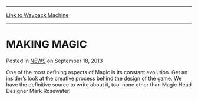 
---
[Link to Wayback Machine](https://web.archive.org/web/20220527072534/https://magic.wizards.com/en/articles/archive/making-magic-2013-09-18)

[_metadata_:description]:- "One of the most defining aspects of Magic is its constant evolution. Get an insider’s look at the creative process behind the design of the game. We have the definitive source to write about it, too: none other than Magic Head Designer Mark Rosewater!"
[_metadata_:generator]:- "Drupal 7 (http://drupal.org)"
[_metadata_:node]:- "46501"
[_metadata_:publish_date]:- "2013-09-18"
[_metadata_:source]:- "div-main-content"
[_metadata_:title]:- "MAKING MAGIC"
[_metadata_:wayback_capture_timestamp]:- "2022-05-27 07:25:34"
[_metadata_:wayback_raw_url]:- "https://web.archive.org/web/20220527072534id_/https://magic.wizards.com/en/articles/archive/making-magic-2013-09-18"
[_metadata_:wayback_url]:- "https://magic.wizards.com/en/articles/archive/making-magic-2013-09-18"
---


MAKING MAGIC
============



 Posted in [NEWS](/en/articles)
 on September 18, 2013 










One of the most defining aspects of Magic is its constant evolution. Get an insider’s look at the creative process behind the design of the game. We have the definitive source to write about it, too: none other than Magic Head Designer Mark Rosewater!







